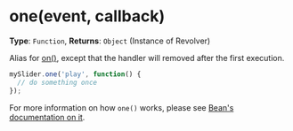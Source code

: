 # one(event, callback)

**Type**: `Function`, **Returns**: `Object` (Instance of Revolver)

Alias for [on()](docs/revolver.methods.on.md), except that the handler will removed after the first execution.

```javascript
mySlider.one('play', function() {
  // do something once
});
```

For more information on how `one()` works, please see [Bean's documentation on it](https://github.com/fat/bean#one).
